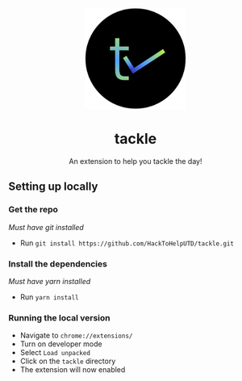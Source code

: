 <p align="center"><img src="https://raw.githubusercontent.com/HackToHelpUTD/tackle/master/.github/logo.png" alt="logo" height="200px"></p>
<h1 align="center">tackle</h1>
<p align="center">An extension to help you tackle the day!</p>

## Setting up locally

### Get the repo
*Must have git installed*
* Run `git install https://github.com/HackToHelpUTD/tackle.git`

### Install the dependencies
*Must have yarn installed*
* Run `yarn install`

### Running the local version
* Navigate to `chrome://extensions/`
* Turn on developer mode
* Select `Load unpacked`
* Click on the `tackle` directory
* The extension will now enabled

